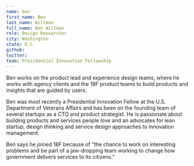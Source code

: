 ```yaml
---
name: ben
first_name: Ben
last_name: Willman
full_name: Ben Willman
role: Design Researcher
city: Washington
state: D.C.
github:
twitter:
team: Presidential Innovation Fellowship
---
```


Ben works on the product lead and experience design teams, where he works with agency clients and the 18F product teams to build products and insights that are guided by users.

Ben was most recently a Presidential Innovation Fellow at the U.S. Department of Veterans Affairs and has been on the founding team of several startups as a CTO and product strategist. He is passionate about building products and services people love and an advocates for lean startup, design thinking and service design approaches to innovation management.

Ben says he joined 18F because of "the chance to work on interesting problems and be part of a jaw-dropping team working to change how government delivers services to its citizens."

